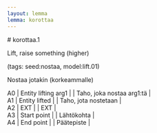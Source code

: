 ```yaml
---
layout: lemma
lemma: korottaa
---
```


<div class="sense">
# <span class="sensename">korottaa.1</span>

<span class="description">Lift, raise something (higher)</span>

(tags: seed:nostaa, model:lift.01)

<span class="description">Nostaa jotakin (korkeammalle)</span>



A0 | Entity lifting arg1 |   | Taho, joka nostaa arg1:tä |  
A1 | Entity lifted |   | Taho, jota nostetaan |  
A2 | EXT |   | EXT |  
A3 | Start point |   | Lähtökohta |  
A4 | End point |   | Päätepiste |  

</div>

